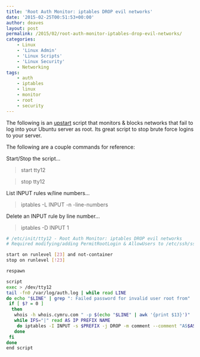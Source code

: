 ```yaml
---
title: 'Root Auth Monitor: iptables DROP evil networks'
date: '2015-02-25T00:51:53+00:00'
author: deaves
layout: post
permalink: /2015/02/root-auth-monitor-iptables-drop-evil-networks/
categories:
    - Linux
    - 'Linux Admin'
    - 'Linux Scripts'
    - 'Linux Security'
    - Networking
tags:
    - auth
    - iptables
    - linux
    - monitor
    - root
    - security
---
```


The following is an [upstart](http://upstart.ubuntu.com/) script that monitors &amp; blocks networks that fail to log into your Ubuntu server as root. Its great script to stop brute force logins to your server.

The following are a couple commands for reference:

Start/Stop the script...
> start tty12

> stop tty12

List INPUT rules w/line numbers...
> iptables -L INPUT -n -line-numbers

Delete an INPUT rule by line number...
> iptables -D INPUT 1

```bash
# /etc/init/tty12 - Root Auth Monitor: iptables DROP evil networks
# Required modifying/adding PermitRootLogin & AllowUsers to /etc/ssh/sshd_config

start on runlevel [23] and not-container
stop on runlevel [!23]

respawn

script
exec > /dev/tty12
tail -fn0 /var/log/auth.log | while read LINE
do echo "$LINE" | grep ": Failed password for invalid user root from"
 if [ $? = 0 ]
  then
   whois -h whois.cymru.com " -p $(echo "$LINE" | awk '{print $13}')" | grep ^[0-9] | sed 's/ *| */|/g' |\
   while IFS="|" read AS IP PREFIX NAME
    do iptables -I INPUT -s $PREFIX -j DROP -m comment --comment "AS$AS: $NAME"
   done
 fi
done
end script
```
